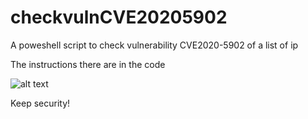 # checkvulnCVE20205902
A poweshell script to check vulnerability CVE2020-5902 of a list of ip 

The instructions there are in the code

![alt text](https://github.com/c130rg/checkvulnCVE2020590/blob/master/funcionamento.png)

Keep security!
